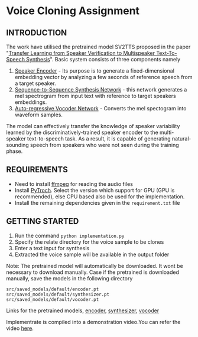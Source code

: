 # Voice Cloning Assignment


## **INTRODUCTION**
The work have utilised the pretrained model SV2TTS proposed in the paper "[Transfer Learning from Speaker Verification to
Multispeaker Text-To-Speech Synthesis](https://arxiv.org/pdf/1806.04558.pdf)". Basic system consists of three components namely
1. <u>Speaker Encoder</u> -  Its purpose is to generate a fixed-dimensional embedding vector by analyzing a few seconds of reference speech from a target speaker.
2. <u>Sequence-to-Sequence Synthesis Network</u> - this network generates a mel spectrogram from input text with reference to target speakers embeddings.
3. <u>Auto-regressive Vocoder Network</u> - Converts the mel spectogram into waveform samples.

The model can effectively transfer the knowledge of speaker variability learned by the discriminatively-trained speaker encoder to the multi-speaker text-to-speech task. As a result, it is capable of generating natural-sounding speech from speakers who were not seen during the training phase.

## **REQUIREMENTS**

 - Need to install [ffmpeg](https://ffmpeg.org/download.html#get-packages) for reading the audio files
 - Install [PyTroch](https://pytorch.org/get-started/locally/). Select the version which support for GPU (GPU is recommended), else CPU based also be used for the implementation.
 - Install the remaining dependencies given in the `requirement.txt` file

## **GETTING STARTED**

1. Run the command 
`python implementation.py`
2. Specify the relate directory for the voice sample to be clones
3. Enter a text input for synthesis
4. Extracted the voice sample will be available in the output folder

Note: The pretrained model will automatically be downloaded. It wont be necessary to download manually. Case if the pretrained is downloaded manually, save the models in the following directory

```
src/saved_models/default/encoder.pt
src/saved_models/default/synthesizer.pt
src/saved_models/default/vocoder.pt
```

Links for the pretrained models, [encoder](https://drive.google.com/file/d/1q8mEGwCkFy23KZsinbuvdKAQLqNKbYf1/view?usp=sharing), [synthesizer](https://drive.google.com/file/d/1EqFMIbvxffxtjiVrtykroF6_mUh-5Z3s/view?usp=sharing), [vocoder](https://drive.google.com/file/d/1cf2NO6FtI0jDuy8AV3Xgn6leO6dHjIgu/view?usp=sharing)

Implementrate is compiled into a demonstration video.You can refer the video [here](https://drive.google.com/file/d/1MquvELvP8pFmmXTbgIfPbfZ2Vm2oCoCe/view?usp=sharing).